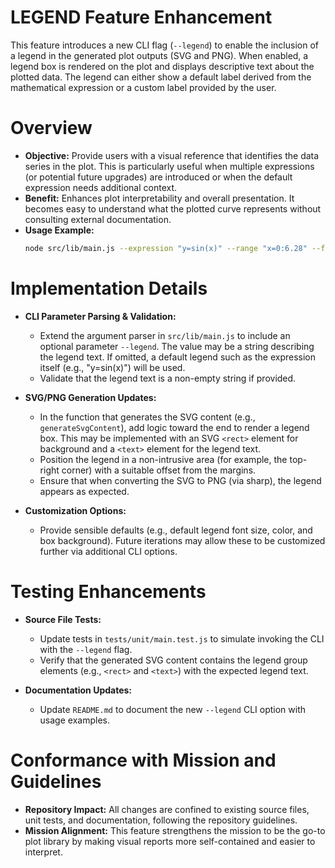 # LEGEND Feature Enhancement

This feature introduces a new CLI flag (`--legend`) to enable the inclusion of a legend in the generated plot outputs (SVG and PNG). When enabled, a legend box is rendered on the plot and displays descriptive text about the plotted data. The legend can either show a default label derived from the mathematical expression or a custom label provided by the user.

# Overview

- **Objective:** Provide users with a visual reference that identifies the data series in the plot. This is particularly useful when multiple expressions (or potential future upgrades) are introduced or when the default expression needs additional context.
- **Benefit:** Enhances plot interpretability and overall presentation. It becomes easy to understand what the plotted curve represents without consulting external documentation.
- **Usage Example:**
  ```sh
  node src/lib/main.js --expression "y=sin(x)" --range "x=0:6.28" --file output.svg --legend "Sine Wave"
  ```

# Implementation Details

- **CLI Parameter Parsing & Validation:**
  - Extend the argument parser in `src/lib/main.js` to include an optional parameter `--legend`. The value may be a string describing the legend text. If omitted, a default legend such as the expression itself (e.g., "y=sin(x)") will be used.
  - Validate that the legend text is a non-empty string if provided.

- **SVG/PNG Generation Updates:**
  - In the function that generates the SVG content (e.g., `generateSvgContent`), add logic toward the end to render a legend box. This may be implemented with an SVG `<rect>` element for background and a `<text>` element for the legend text.
  - Position the legend in a non-intrusive area (for example, the top-right corner) with a suitable offset from the margins.
  - Ensure that when converting the SVG to PNG (via sharp), the legend appears as expected.

- **Customization Options:**
  - Provide sensible defaults (e.g., default legend font size, color, and box background). Future iterations may allow these to be customized further via additional CLI options.

# Testing Enhancements

- **Source File Tests:**
  - Update tests in `tests/unit/main.test.js` to simulate invoking the CLI with the `--legend` flag.
  - Verify that the generated SVG content contains the legend group elements (e.g., `<rect>` and `<text>`) with the expected legend text.

- **Documentation Updates:**
  - Update `README.md` to document the new `--legend` CLI option with usage examples.

# Conformance with Mission and Guidelines

- **Repository Impact:** All changes are confined to existing source files, unit tests, and documentation, following the repository guidelines.
- **Mission Alignment:** This feature strengthens the mission to be the go-to plot library by making visual reports more self-contained and easier to interpret.

